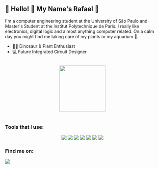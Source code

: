 ## :floppy_disk: Hello! 👋 My Name's Rafael :floppy_disk:
I'm a computer engineering student at the University of São Paulo and Master's Student at the Institut Polytechnique de Paris. I really like electronics, digital logic and almost anything computer related. On a calm day you might find me taking care of my plants or my aquarium :tropical_fish:.

- :cactus::palm_tree: Dinosaur & Plant Enthusiast
- :computer: Future Integrated Circuit Designer

<br />
  <div align="center">
    <img height="150em" src="https://github-readme-stats.vercel.app/api/top-langs/?username=rafaelfrgc&layout=compact&theme=highcontrast">
  </div>
<br />

### Tools that I use:

<div align="center">
  <img src=https://img.shields.io/badge/Verilog-24BFA5?style=for-the-badge&logo=verilog&logoColor=white>
  <img src=https://img.shields.io/badge/VHDL-430098?style=for-the-badge&logoColor=white>
  <img src=https://img.shields.io/badge/C-00599C?style=for-the-badge&logo=c&logoColor=white>
  <img src=https://img.shields.io/badge/C%2B%2B-00599C?style=for-the-badge&logo=c%2B%2B&logoColor=white>
  <img src=https://img.shields.io/badge/Java-007396?style=for-the-badge&logo=java&logoColor=white>
  <img src=https://img.shields.io/badge/Linux-FCC624?style=for-the-badge&logo=linux&logoColor=black>
  <img src=https://img.shields.io/badge/Quartus-0071C5?style=for-the-badge&logo=intel&logoColor=white>
 </div>
 
### Find me on:

<div>
  <a href="www.linkedin.com/in/rafael-freitas-garcia-838614248">
    <img src="https://img.shields.io/badge/LinkedIn-0077B5?style=for-the-badge&logo=linkedin&logoColor=white">
  </a>
</div>
